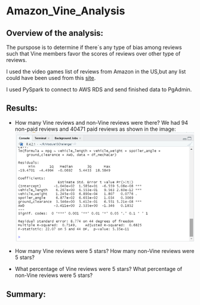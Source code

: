 # Amazon_Vine_Analysis

## Overview of the analysis:
The purspose is to determine if there´s any type of bias among reviews such that Vine members favor the scores of reviews over other type of reviews.

I used the video games list of reviews from Amazon in the US,but any list could have been used from this [site](https://s3.amazonaws.com/amazon-reviews-pds/tsv/index.txt).

I used PySpark to connect to AWS RDS and send finished data to PgAdmin.

## Results: 
* How many Vine reviews and non-Vine reviews were there?
We had 94 non-paid reviews and 40471 paid reviews as shown in the image:
![Picture1](https://github.com/karen-trena/MechaCar_Statistical_Analysis/blob/main/Picture1.png)

* How many Vine reviews were 5 stars? How many non-Vine reviews were 5 stars?
* What percentage of Vine reviews were 5 stars? What percentage of non-Vine reviews were 5 stars?

## Summary:
